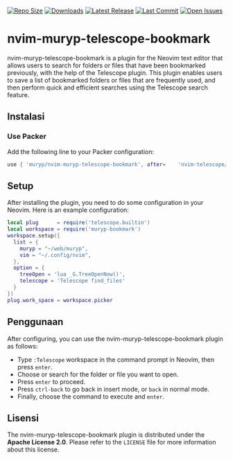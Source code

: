 [![Repo Size](https://img.shields.io/github/repo-size/muryp/nvim-muryp-telescope-bookmark)](https://github.com/muryp/nvim-muryp-telescope-bookmark)
[![Downloads](https://img.shields.io/github/downloads/muryp/nvim-muryp-telescope-bookmark/total)](https://github.com/muryp/nvim-muryp-telescope-bookmark/releases)
[![Latest Release](https://img.shields.io/github/release/muryp/nvim-muryp-telescope-bookmark)](https://github.com/muryp/nvim-muryp-telescope-bookmark/releases/latest)
[![Last Commit](https://img.shields.io/github/last-commit/muryp/nvim-muryp-telescope-bookmark)](https://github.com/muryp/nvim-muryp-telescope-bookmark/commits/master)
[![Open Issues](https://img.shields.io/github/issues/muryp/nvim-muryp-telescope-bookmark)](https://github.com/muryp/nvim-muryp-telescope-bookmark/issues)
# nvim-muryp-telescope-bookmark
nvim-muryp-telescope-bookmark is a plugin for the Neovim text editor that allows users to search for folders or files that have been bookmarked previously, with the help of the Telescope plugin. This plugin enables users to save a list of bookmarked folders or files that are frequently used, and then perform quick and efficient searches using the Telescope search feature.
## Instalasi
### Use Packer
Add the following line to your Packer configuration:
```lua
use { 'muryp/nvim-muryp-telescope-bookmark', after=    'nvim-telescope/telescope.nvim' }
```
## Setup
After installing the plugin, you need to do some configuration in your Neovim. Here is an example configuration:
```lua
local plug      = require('telescope.builtin')
local workspace = require('muryp-bookmark')
workspace.setup({
  list = {
    muryp = "~/web/muryp",
    vim = "~/.config/nvim",
  },
  option = {
    treeOpen = 'lua _G.TreeOpenNow()',
    telescope = 'Telescope find_files'
  }
})
plug.work_space = workspace.picker
```
## Penggunaan
After configuring, you can use the nvim-muryp-telescope-bookmark plugin as follows:
- Type `:Telescope` workspace in the command prompt in Neovim, then press `enter`.
- Choose or search for the folder or file you want to open.
- Press `enter` to proceed.
- Press `ctrl-back` to go back in insert mode, or `back` in normal mode.
- Finally, choose the command to execute and `enter`.
## Lisensi
The nvim-muryp-telescope-bookmark plugin is distributed under the **Apache License 2.0**. Please refer to the `LICENSE` file for more information about this license.
